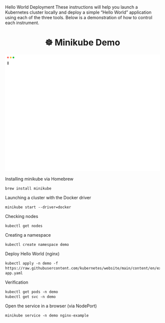 Hello World Deployment
    These instructions will help you launch a Kubernetes cluster locally and deploy a simple “Hello World” application using each of the three tools.
Below is a demonstration of how to control each instrument.

<h2 align="center" style="font-size:28px;">☸️ Minikube Demo</h2>

<p align="center">
  <img src="minikube.svg" width="800px" />
</p>

Installing minikube via Homebrew
<pre><code>brew install minikube</code></pre>

Launching a cluster with the Docker driver
<pre><code>minikube start --driver=docker</code></pre>

Checking nodes
<pre><code>kubectl get nodes</code></pre>

Creating a namespace
<pre><code>kubectl create namespace demo</code></pre>

Deploy Hello World (nginx)
<pre><code>kubectl apply -n demo -f https://raw.githubusercontent.com/kubernetes/website/main/content/en/examples/application/nginx-app.yaml</code></pre>

Verification
<pre><code>kubectl get pods -n demo
kubectl get svc -n demo
</code></pre>

Open the service in a browser (via NodePort)
<pre><code>minikube service -n demo nginx-example</code></pre>
